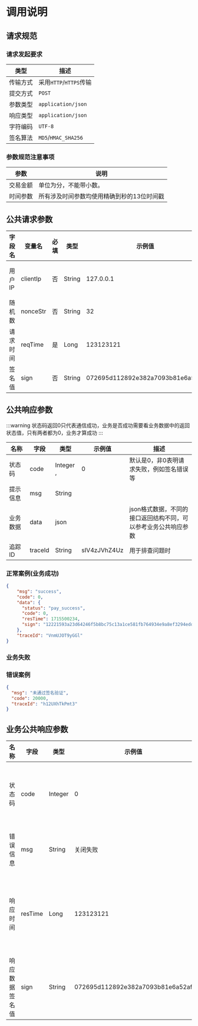 # 调用说明

## 请求规范
### 请求发起要求 
| 类型   | 描述                  |
|------|---------------------| 
| 传输方式 | 采用`HTTP`/`HTTPS`传输  | 
| 提交方式 | `POST`              | 
| 参数类型 | `application/json`  | 
| 响应类型 | `application/json`  | 
| 字符编码 | `UTF-8`             | 
| 签名算法 | `MD5`/`HMAC_SHA256` | 

### 参数规范注意事项
| 参数   | 说明                     |
|------|------------------------| 
| 交易金额 | 单位为分，不能带小数。            |
| 时间参数 | 所有涉及时间参数均使用精确到秒的13位时间戳 |

## 公共请求参数

| 字段名<img width=70/> | 变量名      | 必填 | 类型     | 示例值                              | 描述<img width=200/>                |
|--------------------|----------|----|--------|----------------------------------|-----------------------------------|
| 用户IP               | clientIp | 否  | String | 127.0.0.1                        | 支持V4和V6，部分支付方式要求必填，如调用微信支付方式时Long |
| 随机数                | nonceStr       | 否  | String            | 32   | d112892e382a7093                 |                                                                                                          |
| 请求时间               | reqTime  | 是  | Long   | 123123121                        | 使用时间戳(秒级)                         |
| 签名值                | sign     | 否  | String | 072695d112892e382a7093b81e6a52af |                  |

## 公共响应参数
:::warning
状态码返回0只代表通信成功，业务是否成功需要看业务数据中的返回状态值，只有两者都为0，业务才算成功
::: 


| 名称<img width=70/> | 字段      | 类型         | 示例值          | 描述                                |
|-------------------|---------|------------|--------------|-----------------------------------|
| 状态码               | code    | Integer  , | 0            | 默认是0，非0表明请求失败，例如签名错误等             |
| 提示信息              | msg     | String     |              |                                   |
| 业务数据              | data    | json       |              | json格式数据，不同的接口返回结构不同，可以参考业务公共响应参数 |
| 追踪ID              | traceId | String     | sIV4zJVhZ4Uz | 用于排查问题时                           |

### 正常案例(业务成功)
```json
{
    "msg": "success",
    "code": 0,
    "data": {
      "status": "pay_success",
      "code": 0,
      "resTime": 1715500234,
      "sign": "12221593a23d64246f5b8bc75c13a1ce581fb764934e9a8ef3294eddda5ec6a2"
    },
    "traceId": "VnmUJOT9yGGl"
}
```

### 业务失败

### 错误案例
```json
{
  "msg": "未通过签名验证",
  "code": 20000,
  "traceId": "h12UXhTkPmt3"
}
```


## 业务公共响应参数

| 名称<img width=70/> | 字段      | 类型      | 示例值                              | 描述                |
|-------------------|---------|---------|----------------------------------|-------------------|
| 状态码               | code    | Integer | 0                                | 为0表示成功，非0表示失败     |
| 错误信息              | msg     | String  | 关闭失败                             | 状态非0时会有返回值        |
| 响应时间              | resTime | Long    | 123123121                        | 服务返回请求的时间，时间戳(秒级) |
| 响应数据签名值           | sign    | String  | 072695d112892e382a7093b81e6a52af | 对响应内容进行签名         |

